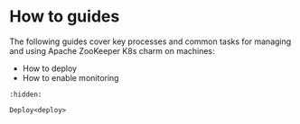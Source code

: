 # How to guides

The following guides cover key processes and common tasks for managing and using Apache ZooKeeper K8s charm on machines:

* How to deploy
* How to enable monitoring

```{toctree}
:hidden:

Deploy<deploy>
```
